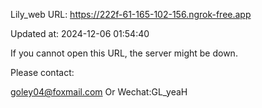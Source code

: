 Lily_web URL: https://222f-61-165-102-156.ngrok-free.app

Updated at: 2024-12-06 01:54:40

If you cannot open this URL, the server might be down.

Please contact: 

goley04@foxmail.com Or Wechat:GL_yeaH